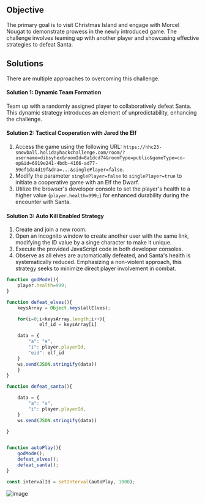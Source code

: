 ## Objective

The primary goal is to visit Christmas Island and engage with Morcel Nougat to demonstrate prowess in the newly introduced game. The challenge involves teaming up with another player and showcasing effective strategies to defeat Santa.

## Solutions

There are multiple approaches to overcoming this challenge.

#### Solution 1: Dynamic Team Formation

Team up with a randomly assigned player to collaboratively defeat Santa. This dynamic strategy introduces an element of unpredictability, enhancing the challenge.

#### Solution 2: Tactical Cooperation with Jared the Elf

1. Access the game using the following URL: `https://hhc23-snowball.holidayhackchallenge.com/room/?username=dibsyhex&roomId=8a1dcd74&roomType=public&gameType=co-op&id=6919e241-4bdb-4166-ad77-59ef1da4d19f&dna=...&singlePlayer=false`.
2. Modify the parameter `singlePlayer=false` to `singlePlayer=true` to initiate a cooperative game with an Elf the Dwarf.
3. Utilize the browser's developer console to set the player's health to a higher value (`player.health=999;`) for enhanced durability during the encounter with Santa.

#### Solution 3: Auto Kill Enabled Strategy

1. Create and join a new room.
2. Open an incognito window to create another user with the same link, modifying the ID value by a singe character to make it unique.
3. Execute the provided JavaScript code in both developer consoles.
4. Observe as all elves are automatically defeated, and Santa's health is systematically reduced. Emphasizing a non-violent approach, this strategy seeks to minimize direct player involvement in combat.

```Javascript
function godMode(){
	player.health=999;
}

function defeat_elves(){
	keysArray = Object.keys(allElves);

	for(i=0;i<keysArray.length;i++){
    		elf_id = keysArray[i]

	data = {
		"a": "e",
		"i": player.playerId,
		"eid": elf_id
	}
	ws.send(JSON.stringify(data))
	}
}

function defeat_santa(){

	data = {
		"a": "s",
		"i": player.playerId,
	}
	ws.send(JSON.stringify(data))

}


function autoPlay(){
	godMode();
	defeat_elves();
	defeat_santa();
}

const intervalId = setInterval(autoPlay, 1000);
```

![image](https://github.com/dibsy/sans-holiday-hack-2023/assets/1623243/ee9a8e1f-be71-4efa-9a7f-319cec7900dd)
